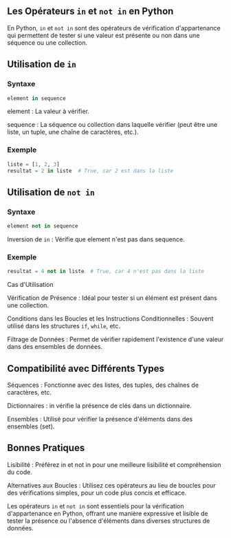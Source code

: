 ## Les Opérateurs `in` et `not in` en Python

En Python, `in` et `not in` sont des opérateurs de vérification d'appartenance qui permettent de tester si une valeur est présente ou non dans une séquence ou une collection.

## Utilisation de `in`

### Syntaxe
```python
element in sequence
```
element : La valeur à vérifier.

sequence : La séquence ou collection dans laquelle vérifier (peut être une liste, un tuple, une chaîne de caractères, etc.).

### Exemple

```python
liste = [1, 2, 3]
resultat = 2 in liste  # True, car 2 est dans la liste
```

## Utilisation de `not in`

### Syntaxe

```python
element not in sequence
```
Inversion de `in` : Vérifie que element n'est pas dans sequence.

### Exemple

```python
resultat = 4 not in liste  # True, car 4 n'est pas dans la liste
```
Cas d'Utilisation

Vérification de Présence : Idéal pour tester si un élément est présent dans une collection.

Conditions dans les Boucles et les Instructions Conditionnelles : Souvent utilisé dans les structures `if`, `while`, etc.

Filtrage de Données : Permet de vérifier rapidement l'existence d'une valeur dans des ensembles de données.

## Compatibilité avec Différents Types

Séquences : Fonctionne avec des listes, des tuples, des chaînes de caractères, etc.

Dictionnaires : in vérifie la présence de clés dans un dictionnaire.

Ensembles : Utilisé pour vérifier la présence d'éléments dans des ensembles (set).

## Bonnes Pratiques

Lisibilité : Préférez in et not in pour une meilleure lisibilité et compréhension du code.

Alternatives aux Boucles : Utilisez ces opérateurs au lieu de boucles pour des vérifications simples, pour un code plus concis et efficace.

Les opérateurs `in` et `not in` sont essentiels pour la vérification d'appartenance en Python, offrant une manière expressive et lisible de tester la présence ou l'absence d'éléments dans diverses structures de données.